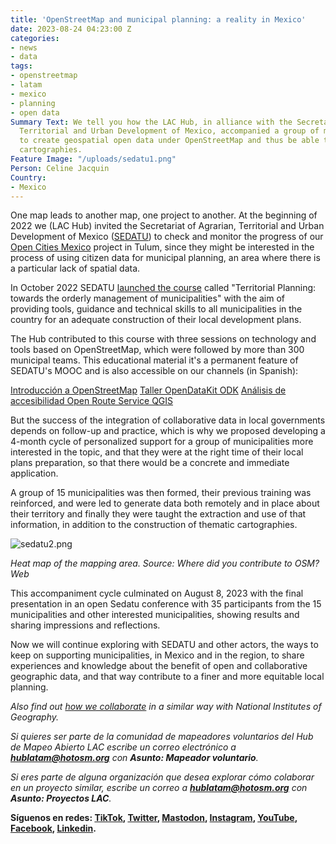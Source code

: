 ```yaml
---
title: 'OpenStreetMap and municipal planning: a reality in Mexico'
date: 2023-08-24 04:23:00 Z
categories:
- news
- data
tags:
- openstreetmap
- latam
- mexico
- planning
- open data
Summary Text: We tell you how the LAC Hub, in alliance with the Secretariat of Agrarian,
  Territorial and Urban Development of Mexico, accompanied a group of municipalities
  to create geospatial open data under OpenStreetMap and thus be able to build thematic
  cartographies.
Feature Image: "/uploads/sedatu1.png"
Person: Celine Jacquin
Country:
- Mexico
---
```


One map leads to another map, one project to another. At the beginning of 2022 we (LAC Hub) invited the Secretariat of Agrarian, Territorial and Urban Development of Mexico ([SEDATU](https://www.gob.mx/sedatu)) to check and monitor the progress of our [Open Cities Mexico](https://www.hotosm.org/projects/open-cities-mexico/) project in Tulum, since they might be interested in the process of using citizen data for municipal planning, an area where there is a particular lack of spatial data.

In October 2022 SEDATU [launched the course](https://www.gob.mx/sedatu/prensa/lanza-sedatu-curso-de-planeacion-territorial-para-gobiernos-municipales) called "Territorial Planning: towards the orderly management of municipalities" with the aim of providing tools, guidance and technical skills to all municipalities in the country for an adequate construction of their local development plans.

The Hub contributed to this course with three sessions on technology and tools based on OpenStreetMap, which were followed by more than 300 municipal teams. This educational material it's a permanent feature of SEDATU's MOOC and is also accessible on our channels (in Spanish):

[Introducción a OpenStreetMap](https://www.youtube.com/playlist?list=PLyiu4yvtc5HnoQ4KMvdnM1oZ_rF8THDjr)
[Taller OpenDataKit ODK](https://www.youtube.com/playlist?list=PLyiu4yvtc5Hl2MYq4LnuBlQ8U5BHoxTI2)
[Análisis de accesibilidad Open Route Service QGIS](https://www.youtube.com/playlist?list=PLyiu4yvtc5HlAn8-16KqPGsBSCJps2ULP)

But the success of the integration of collaborative data in local governments depends on follow-up and practice, which is why we proposed developing a 4-month cycle of personalized support for a group of municipalities more interested in the topic, and that they were at the right time of their local plans preparation, so that there would be a concrete and immediate application.

A group of 15 municipalities was then formed, their previous training was reinforced, and were led to generate data both remotely and in place about their territory and finally they were taught the extraction and use of that information, in addition to the construction of thematic cartographies.

![sedatu2.png](/uploads/sedatu2.png)

*Heat map of the mapping area. Source: Where did you contribute to OSM? Web*

This accompaniment cycle culminated on August 8, 2023 with the final presentation in an open Sedatu conference with 35 participants from the 15 municipalities and other interested municipalities, showing results and sharing impressions and reflections.

Now we will continue exploring with SEDATU and other actors, the ways to keep on supporting municipalities, in Mexico and in the region, to share experiences and knowledge about the benefit of open and collaborative geographic data, and that way contribute to a finer and more equitable local planning.

*Also find out [how we collaborate](https://www.hotosm.org/updates/openstreetmap-y-las-cartografias-oficiales/) in a similar way with National Institutes of Geography.*

*Si quieres ser parte de la comunidad de mapeadores voluntarios del Hub de Mapeo Abierto LAC escribe un correo electrónico a **[hublatam@hotosm.org](mailto:hublatam@hotosm.org)** con **Asunto: Mapeador voluntario**.*

*Si eres parte de alguna organización que desea explorar cómo colaborar en un proyecto similar, escribe un correo a **[hublatam@hotosm.org](mailto:hublatam@hotosm.org)** con **Asunto: Proyectos LAC**.*

**Síguenos en redes: [TikTok](https://www.tiktok.com/@mapeoabierto_la?lang=es), [Twitter](https://twitter.com/mapeoabierto_la), [Mastodon](https://mapstodon.space/@mapeoabierto_la), [Instagram](https://www.instagram.com/mapeoabierto_la/), [YouTube](https://www.youtube.com/channel/UCTH6Z_QODJ4NmmBmubS68VA), [Facebook](https://www.facebook.com/Mapeo-abierto-Am%C3%A9rica-Latina-102804808622456/), [Linkedin](https://www.linkedin.com/showcase/91453300/admin/feed/posts/).**